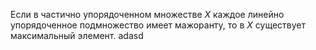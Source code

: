 Если в частично упорядоченном множестве $X$ каждое линейно упорядоченное
подмножество имеет мажоранту, то в $X$ существует максимальный элемент. adasd